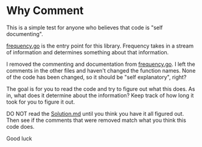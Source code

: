 # Why Comment

This is a simple test for anyone who believes that code is "self documenting".

[frequency.go](./frequency.go) is the entry point for this library.
Frequency takes in a stream of information and determines something about that information.

I removed the commenting and documentation from [frequency.go](./frequency.go).
I left the comments in the other files and haven't changed the function names.
None of the code has been changed, so it should be "self explanatory", right?

The goal is for you to read the code and try to figure out what this does.
As in, what does it determine about the information?
Keep track of how long it took for you to figure it out.

DO NOT read the [Solution.md](./Solution.md) until you think you have it
all figured out. Then see if the comments that were removed match what
you think this code does.

Good luck
